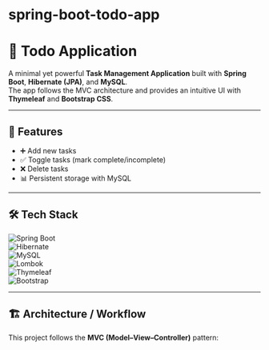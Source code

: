 # spring-boot-todo-app

# 📝 Todo Application

A minimal yet powerful **Task Management Application** built with **Spring Boot**, **Hibernate (JPA)**, and **MySQL**.  
The app follows the MVC architecture and provides an intuitive UI with **Thymeleaf** and **Bootstrap CSS**.

---

## 🚀 Features
- ➕ Add new tasks  
- ✅ Toggle tasks (mark complete/incomplete)  
- ❌ Delete tasks  
- 📊 Persistent storage with MySQL  

---

## 🛠️ Tech Stack

![Spring Boot](https://img.shields.io/badge/Spring%20Boot-6DB33F?style=for-the-badge&logo=springboot&logoColor=white)  
![Hibernate](https://img.shields.io/badge/Hibernate-59666C?style=for-the-badge&logo=hibernate&logoColor=white)  
![MySQL](https://img.shields.io/badge/MySQL-4479A1?style=for-the-badge&logo=mysql&logoColor=white)  
![Lombok](https://img.shields.io/badge/Lombok-CA0C17?style=for-the-badge&logo=java&logoColor=white)  
![Thymeleaf](https://img.shields.io/badge/Thymeleaf-005F0F?style=for-the-badge&logo=thymeleaf&logoColor=white)  
![Bootstrap](https://img.shields.io/badge/Bootstrap-563D7C?style=for-the-badge&logo=bootstrap&logoColor=white)  

---

## 🏗️ Architecture / Workflow
This project follows the **MVC (Model–View–Controller)** pattern:

